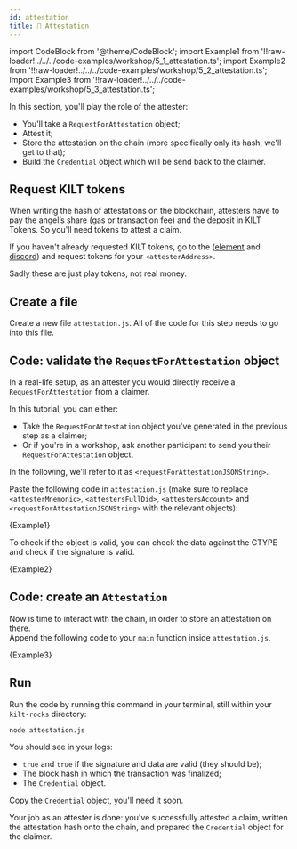 ```yaml
---
id: attestation
title: 🔖 Attestation
---
```


import CodeBlock from '@theme/CodeBlock';
import Example1 from '!!raw-loader!../../../code-examples/workshop/5_1_attestation.ts';
import Example2 from '!!raw-loader!../../../code-examples/workshop/5_2_attestation.ts';
import Example3 from '!!raw-loader!../../../code-examples/workshop/5_3_attestation.ts';

In this section, you'll play the role of the <span class="label-role attester">attester</span>:

- You'll take a `RequestForAttestation` object;
- Attest it;
- Store the attestation on the chain (more specifically only its hash, we'll get to that);
- Build the `Credential` object which will be send back to the <span class="label-role claimer">claimer</span>.

## Request KILT tokens

When writing the hash of attestations on the blockchain, <span class="label-role attester">attesters</span> have to pay the angel’s
share (gas or transaction fee) and the deposit in KILT Tokens. So you'll need tokens to attest a claim.

If you haven't already requested KILT tokens, go to the ([element](https://matrix.to/#/%23kilt-general:matrix.org) and [discord](https://discord.gg/hX4pc8rdHS)) and request tokens for your `<attesterAddress>`.

Sadly these are just play tokens, not real money.

## Create a file

Create a new file `attestation.js`.
All of the code for this step needs to go into this file.

## Code: validate the `RequestForAttestation` object

In a real-life setup, as an <span class="label-role attester">attester</span> you would directly receive a `RequestForAttestation` from a <span class="label-role claimer">claimer</span>.

In this tutorial, you can either:

- Take the `RequestForAttestation` object you've generated in the previous step as a <span class="label-role claimer">claimer</span>;
- Or if you're in a workshop, ask another participant to send you their `RequestForAttestation` object.

In the following, we'll refer to it as `<requestForAttestationJSONString>`.

Paste the following code in `attestation.js` (make sure to replace `<attesterMnemonic>`, `<attestersFullDid>`, `<attestersAccount>` and `<requestForAttestationJSONString>` with the relevant objects):

<CodeBlock className="language-ts">
  {Example1}
</CodeBlock>

To check if the object is valid, you can check the data against the CTYPE
and check if the signature is valid.

<CodeBlock className="language-ts">
  {Example2}
</CodeBlock>

## Code: create an `Attestation`

Now is time to interact with the chain, in order to store an attestation on there.  
Append the following code to your `main` function inside `attestation.js`.

<CodeBlock className="language-ts">
  {Example3}
</CodeBlock>

## Run

Run the code by running this command in your terminal, still within your `kilt-rocks` directory:

```bash
node attestation.js
```

You should see in your logs:

- `true` and `true` if the signature and data are valid (they should be);
- The block hash in which the transaction was finalized;
- The `Credential` object.

Copy the `Credential` object, you'll need it soon.

Your job as an <span class="label-role attester">attester</span> is done: you've successfully attested a claim, written the attestation hash onto the chain, and prepared the `Credential` object for the <span class="label-role claimer">claimer</span>.

[faucet]: https://faucet.kilt.io/
